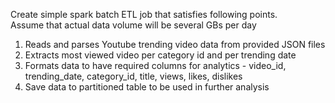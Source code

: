 Create simple spark batch ETL job that satisfies following points.    
Assume that actual data volume will be several GBs per day   


1. Reads and parses Youtube trending video data from provided JSON files
2. Extracts most viewed video per category id and per trending date
3. Formats data to have required columns for analytics - video_id, trending_date, category_id, title, views, likes, dislikes
4. Save data to partitioned table to be used in further analysis